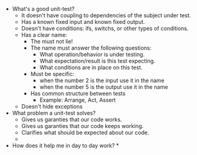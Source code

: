 * What's a good unit-test?
  * It doesn't have coupling to dependencies of the subject under test.
  * Has a known fixed input and known fixed output.
  * Doesn't have conditions: ifs, switchs, or other types of conditions.
  * Has a clear name: 
    * The must not lie!
    * The name must answer the following questions: 
      * What operation/behavior is under testing.
      * What expectation/result is this test expecting.
      * What conditions are in place on this test.
    * Must be specific:
      * when the number 2 is the input use it in the name
      * when the number 5 is the output use it in the name
    * Has common structure between tests
      * Example: Arrange, Act, Assert
  * Doesn't hide exceptions
* What problem a unit-test solves?
  * Gives us garanties that our code works.
  * Gives us garanties that our code keeps working.
  * Clarifies what should be expected about our code.
  * 
* How does it help me in day to day work?
  * 
